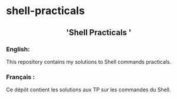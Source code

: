 # shell-practicals
## <h2 align="center">'Shell Practicals '</h2>
### English:
This repository contains my solutions to Shell commands practicals.
### Français :
Ce dépôt contient les solutions aux TP sur les commandes du Shell.
